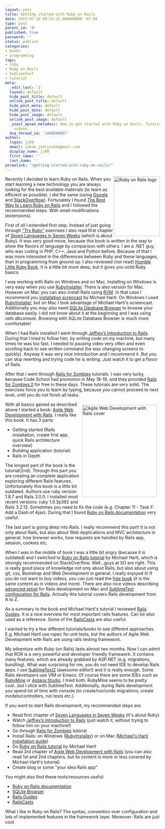 ```yaml
---
layout: post
title: Getting started with Ruby on Rails
date: 2013-07-10 09:53:22.000000000 -07:00
type: post
parent_id: '0'
published: true
password: ''
status: publish
categories:
- books
- programming
tags:
- ruby
- Ruby on Rails
- SublimeText
- tutorial
meta:
  _edit_last: '1'
  layout: default
  hide_post_title: default
  unlink_post_title: default
  hide_post_meta: default
  hide_post_date: default
  hide_post_image: default
  unlink_post_image: default
  _yoast_wpseo_metadesc: How to get started with Ruby on Rails. Tutorials, books and
    videos.
  dsq_thread_id: '1498548057'
author:
  login: jj09
  email: jakub.jedryszek@gmail.com
  display_name: jj09
  first_name: ''
  last_name: ''
permalink: "/getting-started-with-ruby-on-rails/"
---
```

<p><img src="{{ site.baseurl }}/assets/2013/07/150px-Ruby_on_Rails.svg_.png" alt="Ruby on Rails logo" width="150" height="194" class="alignnone size-full wp-image-89" style="float: right" /></p>
<p>Recently I decided to learn Ruby on Rails. When you start learning a new technology you are always looking for the best available materials (to learn as efficient as possible). I did the same (using <a href="http://www.google.com">Google</a> and <a href="http://www.stackoverflow.com">StackOverflow</a>). Fortunately I found <a href="http://net.tutsplus.com/tutorials/ruby/the-best-way-to-learn-ruby-on-rails/">The Best Way to Learn Ruby on Rails</a> and I followed the recommended steps. With small modifications (extensions). </p>
<p>First of all I extended first step. Instead of just going through <a href="http://tryruby.org/">"Try Ruby"</a> exercises I also read first chapter of <a href="http://www.amazon.com/Seven-Languages-Weeks-Programming-Programmers/dp/193435659X">Seven Languages in Seven Weeks</a> (which is about Ruby). It was very good move, because this book is written in the way to show the flavors of language by comparison with others. I am a .NET guy, who was coding in PHP, C++, Java and Python before. Because of that I was more interested in the differences between Ruby and these languages, than in programming from ground up. I also reviewed (not read) <a href="http://www.humblelittlerubybook.com/">Humble Little Ruby Book</a>. It is a little bit more deep, but it gives you solid Ruby basics.</p>
<p>I was working with Rails on Windows and on Mac. Installing on Windows is very easy when you use <a href="http://railsinstaller.org/">RubyInstaller</a>. There is also version for Mac. However on Mac you can also install Rails using <a href="http://rvm.io/">RVM</a>. In that case I recommend you <a href="http://www.youtube.com/watch?v=MiAz0DnnY_k">installation screncast</a> by Michael Hartl.  On Windows I used <a href="http://railsinstaller.org/">RubyInstaller</a>, but on Mac I took advantage of Michael Hartl's screencast. Additionally you may also need <a href="http://sourceforge.net/projects/sqlitebrowser/">SQLite Database Browser</a> to browse your database easily. I did not know about it at the beginning and I was using <em>rails dbconsole</em>. Browsing with SQLite Database Browser is much more comfortable!</p>
<p>When I had Rails installed I went through <a href="http://net.tutsplus.com/tutorials/ruby/the-intro-to-rails-screencast-i-wish-i-had/">Jeffrey’s Introduction to Rails</a>. During that I tried to follow him, by writing code on my machine, but many times he was too fast. I needed to pausing video very often and even scrolling back to see written command (he was changing screens to quickly). Anyway it was very nice introduction and I recommend it. But you can skip rewriting and trying code he is writing. Just watch it to get a flavor of Rails.</p>
<p>After that I went through <a href="http://railsforzombies.org/">Rails for Zombies</a> tutorials. I was very lucky, because Code School had promotion in May 18-19, and they provided <a href="railsforzombiestwo.codeschool.com">Rails for Zombies 2</a> for free in these days. These tutorials are very solid. The exercises force you to learn by typing, because you cannot proceed to next level, until you do not finish all tasks.</p>
<p><img src="{{ site.baseurl }}/assets/2013/07/AgileWebDevelopmentWithRails-243x300.jpg" alt="Agile Web Development with Rails cover" width="243" height="300" class="alignnone size-medium wp-image-92" style="float: right; margin: 10px" /></p>
<p>With all basics gained as described above I started a book: <a href="http://www.amazon.com/gp/product/1934356549">Agile Web Development with Rails</a>. I really like this book. It has 3 parts:</p>
<ul>
<li>Getting started (Rails installation, create first app, quick Rails architecture overview)</li>
<li>Building application (tutorial)</li>
<li>Rails in Depth</li>
</ul>
<p>The longest part of the book is the tutorial(2nd). Through this part you are creating an complete application exploring different Rails features. Unfortunately this book is a little bit outdated. Authors use ruby version 1.8.7 and Rails 3.0.0. I installed most recent versions: ruby 1.9.3p392 and Rails 3.2.13. Sometimes you need to fix the code (e.g. Chapter 11 - Task F: Add a Dash of Ajax). During that I found <a href="http://api.rubyonrails.org/">Ruby on Rails documentation</a> very useful. </p>
<p>The last part is going deep into Rails. I really recommend this part! It is not only about Rails, but also about Web Applications and MVC architecture in general: how browser works, how requests are handled by Rails app, session, cookies etc.</p>
<p>When I was in the middle of book I was a little bit angry (because it is outdated) and I switched to <a href="http://ruby.railstutorial.org/">Ruby on Rails tutorial</a> by Michael Hartl, which is strongly recommended on StackOverflow. Well...guys at SO are right. This is really good piece of knowledge not only about Rails, but also about using git, css, Bootstrap and Web Development in general. I really enjoyed it! If you do not want to buy videos, you can just read the <a href="http://ruby.railstutorial.org/ruby-on-rails-tutorial-book">free book</a> (it is the same content as in videos and more). There are also nice videos describing <a href="http://www.youtube.com/watch?v=FZ-b9oZpCZY">advanced setup</a> for Rails development on Mac and <a href="http://www.youtube.com/watch?v=05x1Jk4rT1A">SublimeText configuration for Rails</a>. Actually this tutorial covers Rails development from A to Z. </p>
<p>As a summary to the book and Michael Hartl's tutorial I reviewed <a href="http://guides.rubyonrails.org/">Rails Guides</a>. It is a nice overview for most important rails features. Can be also used as a reference. Some of the <a href="http://railscasts.com/">RailsCasts</a> are also useful.</p>
<p>I wanted to try a few different tutorials/books to see different approaches. E.g. Michael Hartl use rspec for unit tests, but the authors of Agile Web Development with Rails are using rails testing framework.</p>
<p>My adventure with Ruby (on Rails) lasts almost two months. Now I can admit that ROR is a very powerful and developer friendly framework. It contains many features, which are already grabbed by ASP.NET (e.g. migrations, bundling). What was surprising for me, you do not need IDE to develop Rails apps. I use <a href="http://www.sublimetext.com">SublimeText2</a> (awesome editor!) and it is really enough. Some Rails developers use VIM or Emacs. Of course there are some IDEs such as <a href="http://www.jetbrains.com/ruby/">RubyMine</a> or <a href="http://www.aptana.com/products/radrails">Aptana Studio</a>. I tried both. RubyMine seems to be pretty cool...but I stick with SublimeText. Additionally, during Rails development you spend lot of time with console (to create/run/undo migrations, create models/controllers, run tests etc.). </p>
<p>If you want to start Rails development, my recommended steps are:</p>
<ul>
<li>Read first chapter of <a href="http://www.amazon.com/Seven-Languages-Weeks-Programming-Programmers/dp/193435659X">Seven Languages in Seven Weeks</a> (it's about Ruby)</li>
<li>Watch <a href="http://net.tutsplus.com/tutorials/ruby/the-intro-to-rails-screencast-i-wish-i-had/">Jeffrey’s Introduction to Rails</a> (just watch it, without trying to follow him on your machine!)</li>
<li>Go through <a href="http://railsforzombies.org/">Rails for Zombies</a> tutorial</li>
<li>Install Rails: on Windows (<a href="http://railsinstaller.org/">RubyInstaller</a>) or on Mac (<a href="http://youtu.be/MiAz0DnnY_k">Michael's Hartl installation guide</a>)</li>
<li>Do <a href="http://ruby.railstutorial.org/">Ruby on Rails tutorial</a> by Michael Hartl</li>
<li>Read 3rd chapter of <a href="http://www.amazon.com/gp/product/1934356549">Agile Web Development with Rails</a> (you can also read 1st and 2nd chapters, but its content is more or less covered by Michael Hartl's tutorial)</li>
<li>Create blog or some "your idea Rails app"</li>
</ul>
<p>You might also find these tools/resources useful:</p>
<ul>
<li><a href="http://api.rubyonrails.org/">Ruby on Rails documentation</a></li>
<li><a href="http://sourceforge.net/projects/sqlitebrowser/">SQLite Browser</a></li>
<li><a href="http://guides.rubyonrails.org/">Rails Guides</a></li>
<li><a href="http://railscasts.com/">RailsCasts</a></li>
</ul>
<p>What I like in Ruby on Rails? The syntax, convention over configuration and lots of implemented features in the framework layer. Moreover: Rails are just cool.</p>
